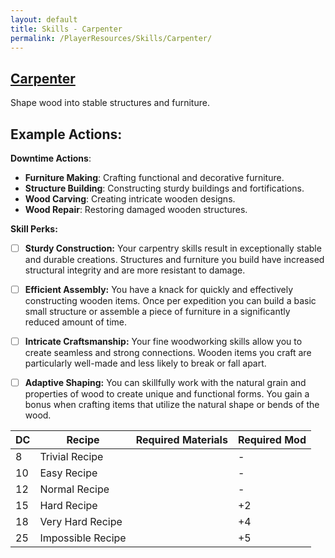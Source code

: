 ```yaml
---
layout: default
title: Skills - Carpenter
permalink: /PlayerResources/Skills/Carpenter/
---
```

## [Carpenter](#Carpenter)
Shape wood into stable structures and furniture.

**Example Actions:**
- 

**Downtime Actions**:
- **Furniture Making**: Crafting functional and decorative furniture.
- **Structure Building**: Constructing sturdy buildings and fortifications.
- **Wood Carving**: Creating intricate wooden designs.
- **Wood Repair**: Restoring damaged wooden structures.

**Skill Perks:**
- ☐ **Sturdy Construction:** Your carpentry skills result in exceptionally stable and durable creations. Structures and furniture you build have increased structural integrity and are more resistant to damage.
  
- ☐ **Efficient Assembly:** You have a knack for quickly and effectively constructing wooden items. Once per expedition you can build a basic small structure or assemble a piece of furniture in a significantly reduced amount of time. 
  
- ☐ **Intricate Craftsmanship:** Your fine woodworking skills allow you to create seamless and strong connections. Wooden items you craft are particularly well-made and less likely to break or fall apart.
  
- ☐ **Adaptive Shaping:** You can skillfully work with the natural grain and properties of wood to create unique and functional forms. You gain a bonus when crafting items that utilize the natural shape or bends of the wood.

| **DC** | **Recipe**        | **Required Materials** | **Required Mod** |
| ------ | ----------------- | ---------------------- | ---------------- |
| 8      | Trivial Recipe    |                        | -                |
| 10     | Easy Recipe       |                        | -                |
| 12     | Normal Recipe     |                        | -                |
| 15     | Hard Recipe       |                        | +2               |
| 18     | Very Hard Recipe  |                        | +4               |
| 25     | Impossible Recipe |                        | +5               |